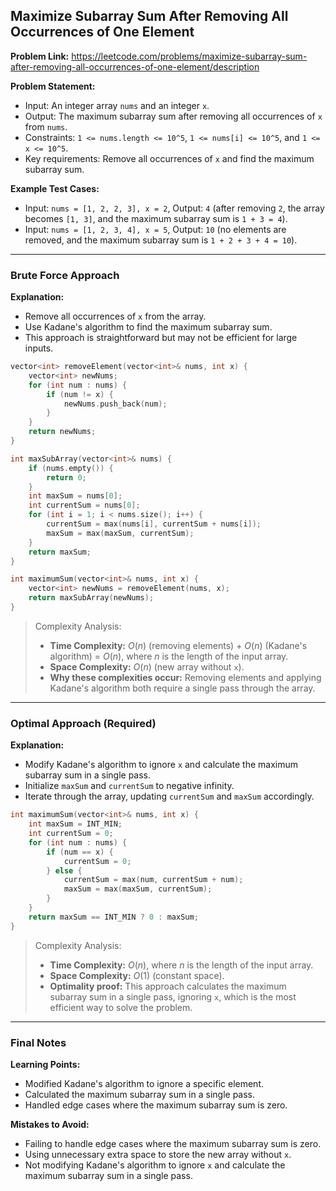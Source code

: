 ## Maximize Subarray Sum After Removing All Occurrences of One Element

**Problem Link:** https://leetcode.com/problems/maximize-subarray-sum-after-removing-all-occurrences-of-one-element/description

**Problem Statement:**
- Input: An integer array `nums` and an integer `x`.
- Output: The maximum subarray sum after removing all occurrences of `x` from `nums`.
- Constraints: `1 <= nums.length <= 10^5`, `1 <= nums[i] <= 10^5`, and `1 <= x <= 10^5`.
- Key requirements: Remove all occurrences of `x` and find the maximum subarray sum.

**Example Test Cases:**
- Input: `nums = [1, 2, 2, 3], x = 2`, Output: `4` (after removing `2`, the array becomes `[1, 3]`, and the maximum subarray sum is `1 + 3 = 4`).
- Input: `nums = [1, 2, 3, 4], x = 5`, Output: `10` (no elements are removed, and the maximum subarray sum is `1 + 2 + 3 + 4 = 10`).

---

### Brute Force Approach

**Explanation:**
- Remove all occurrences of `x` from the array.
- Use Kadane's algorithm to find the maximum subarray sum.
- This approach is straightforward but may not be efficient for large inputs.

```cpp
vector<int> removeElement(vector<int>& nums, int x) {
    vector<int> newNums;
    for (int num : nums) {
        if (num != x) {
            newNums.push_back(num);
        }
    }
    return newNums;
}

int maxSubArray(vector<int>& nums) {
    if (nums.empty()) {
        return 0;
    }
    int maxSum = nums[0];
    int currentSum = nums[0];
    for (int i = 1; i < nums.size(); i++) {
        currentSum = max(nums[i], currentSum + nums[i]);
        maxSum = max(maxSum, currentSum);
    }
    return maxSum;
}

int maximumSum(vector<int>& nums, int x) {
    vector<int> newNums = removeElement(nums, x);
    return maxSubArray(newNums);
}
```

> Complexity Analysis:
> - **Time Complexity:** $O(n)$ (removing elements) + $O(n)$ (Kadane's algorithm) = $O(n)$, where $n$ is the length of the input array.
> - **Space Complexity:** $O(n)$ (new array without `x`).
> - **Why these complexities occur:** Removing elements and applying Kadane's algorithm both require a single pass through the array.

---

### Optimal Approach (Required)

**Explanation:**
- Modify Kadane's algorithm to ignore `x` and calculate the maximum subarray sum in a single pass.
- Initialize `maxSum` and `currentSum` to negative infinity.
- Iterate through the array, updating `currentSum` and `maxSum` accordingly.

```cpp
int maximumSum(vector<int>& nums, int x) {
    int maxSum = INT_MIN;
    int currentSum = 0;
    for (int num : nums) {
        if (num == x) {
            currentSum = 0;
        } else {
            currentSum = max(num, currentSum + num);
            maxSum = max(maxSum, currentSum);
        }
    }
    return maxSum == INT_MIN ? 0 : maxSum;
}
```

> Complexity Analysis:
> - **Time Complexity:** $O(n)$, where $n$ is the length of the input array.
> - **Space Complexity:** $O(1)$ (constant space).
> - **Optimality proof:** This approach calculates the maximum subarray sum in a single pass, ignoring `x`, which is the most efficient way to solve the problem.

---

### Final Notes

**Learning Points:**
- Modified Kadane's algorithm to ignore a specific element.
- Calculated the maximum subarray sum in a single pass.
- Handled edge cases where the maximum subarray sum is zero.

**Mistakes to Avoid:**
- Failing to handle edge cases where the maximum subarray sum is zero.
- Using unnecessary extra space to store the new array without `x`.
- Not modifying Kadane's algorithm to ignore `x` and calculate the maximum subarray sum in a single pass.